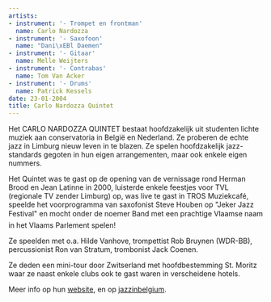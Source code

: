 ```yaml
---
artists:
- instrument: '- Trompet en frontman'
  name: Carlo Nardozza
- instrument: '- Saxofoon'
  name: "Dani\xEBl Daemen"
- instrument: '- Gitaar'
  name: Melle Weijters
- instrument: '- Contrabas'
  name: Tom Van Acker
- instrument: '- Drums'
  name: Patrick Kessels
date: 23-01-2004
title: Carlo Nardozza Quintet
---
```

Het CARLO NARDOZZA QUINTET bestaat hoofdzakelijk uit studenten lichte muziek aan conservatoria
 in België en Nederland. Ze proberen de echte jazz 
in Limburg nieuw leven in te blazen. Ze spelen hoofdzakelijk jazz-standards gegoten 
in hun eigen arrangementen, maar ook enkele eigen nummers. 

Het Quintet was te gast op de opening van de vernissage 
rond Herman Brood en Jean Latinne in 2000, luisterde enkele 
feestjes voor TVL (regionale TV zender Limburg) op, was live 
te gast in TROS Muziekcafé, speelde het voorprogramma van saxofonist Steve Houben 
op "Jeker Jazz Festival" en mocht onder de noemer Band met een prachtige Vlaamse naam 
in het Vlaams Parlement spelen! 

Ze speelden met o.a. Hilde Vanhove, trompettist Rob Bruynen (WDR-BB), percussionist 
Ron van Stratum, trombonist Jack Coenen. 

Ze deden een mini-tour door Zwitserland met hoofdbestemming St. Moritz waar ze naast 
enkele clubs ook te gast waren in verscheidene hotels. 

Meer info op hun [website](http://start.be/cnquintet), en op 
[jazzinbelgium](http://www.jazzinbelgium.org/groups/nardozza.htm).